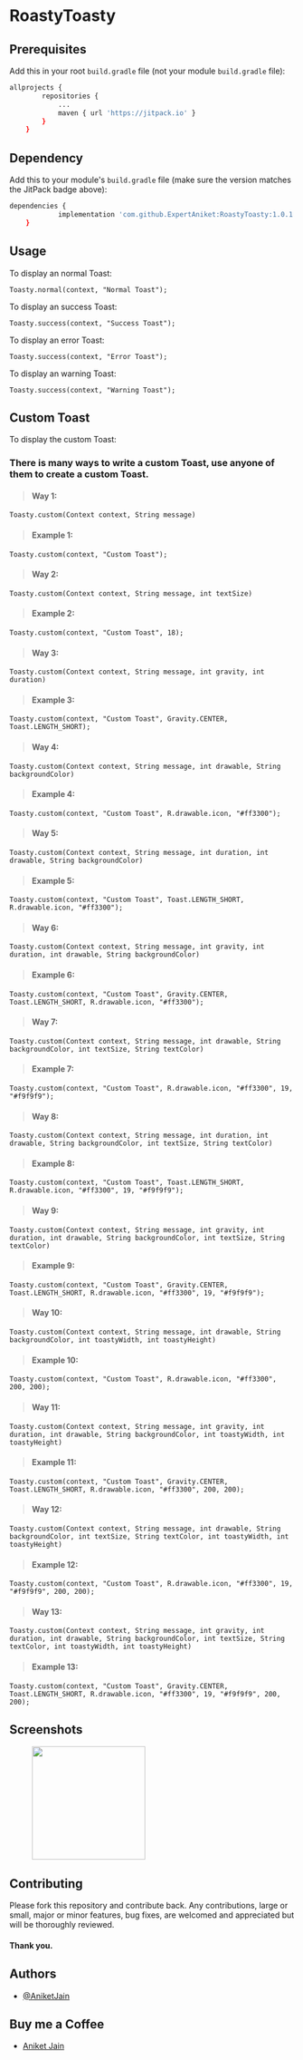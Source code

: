 
# RoastyToasty


## Prerequisites

Add this in your root `build.gradle` file (not your module `build.gradle` file):

```bash
allprojects {
		repositories {
			...
			maven { url 'https://jitpack.io' }
		}
	}
```

## Dependency

Add this to your module's `build.gradle` file (make sure the version matches the JitPack badge above):

```bash
dependencies {
	        implementation 'com.github.ExpertAniket:RoastyToasty:1.0.1'
	}
```

## Usage

To display an normal Toast:
```
Toasty.normal(context, "Normal Toast");
```

To display an success Toast:
```
Toasty.success(context, "Success Toast");
```

To display an error Toast:
```
Toasty.success(context, "Error Toast");
```

To display an warning Toast:
```
Toasty.success(context, "Warning Toast");
```

## Custom Toast

To display the custom Toast:

### There is many ways to write a custom Toast, use anyone of them to create a custom Toast.

> #### Way 1:
```
Toasty.custom(Context context, String message)
```
> #### Example 1:
```
Toasty.custom(context, "Custom Toast");
```

> #### Way 2:
```
Toasty.custom(Context context, String message, int textSize)
```
> #### Example 2:
```
Toasty.custom(context, "Custom Toast", 18);
```

> #### Way 3:
```
Toasty.custom(Context context, String message, int gravity, int duration)
```
> #### Example 3:
```
Toasty.custom(context, "Custom Toast", Gravity.CENTER, Toast.LENGTH_SHORT);
```

> #### Way 4:
```
Toasty.custom(Context context, String message, int drawable, String backgroundColor)
```
> #### Example 4:
```
Toasty.custom(context, "Custom Toast", R.drawable.icon, "#ff3300");
```

> #### Way 5:
```
Toasty.custom(Context context, String message, int duration, int drawable, String backgroundColor)
```
> #### Example 5:
```
Toasty.custom(context, "Custom Toast", Toast.LENGTH_SHORT, R.drawable.icon, "#ff3300");
```

> #### Way 6:
```
Toasty.custom(Context context, String message, int gravity, int duration, int drawable, String backgroundColor)
```
> #### Example 6:
```
Toasty.custom(context, "Custom Toast", Gravity.CENTER, Toast.LENGTH_SHORT, R.drawable.icon, "#ff3300");
```

> #### Way 7:
```
Toasty.custom(Context context, String message, int drawable, String backgroundColor, int textSize, String textColor)
```
> #### Example 7:
```
Toasty.custom(context, "Custom Toast", R.drawable.icon, "#ff3300", 19, "#f9f9f9");
```

> #### Way 8:
```
Toasty.custom(Context context, String message, int duration, int drawable, String backgroundColor, int textSize, String textColor)
```
> #### Example 8:
```
Toasty.custom(context, "Custom Toast", Toast.LENGTH_SHORT, R.drawable.icon, "#ff3300", 19, "#f9f9f9");
```

> #### Way 9:
```
Toasty.custom(Context context, String message, int gravity, int duration, int drawable, String backgroundColor, int textSize, String textColor)
```
> #### Example 9:
```
Toasty.custom(context, "Custom Toast", Gravity.CENTER, Toast.LENGTH_SHORT, R.drawable.icon, "#ff3300", 19, "#f9f9f9");
```

> #### Way 10:
```
Toasty.custom(Context context, String message, int drawable, String backgroundColor, int toastyWidth, int toastyHeight)
```
> #### Example 10:
```
Toasty.custom(context, "Custom Toast", R.drawable.icon, "#ff3300", 200, 200);
```

> #### Way 11:
```
Toasty.custom(Context context, String message, int gravity, int duration, int drawable, String backgroundColor, int toastyWidth, int toastyHeight)
```
> #### Example 11:
```
Toasty.custom(context, "Custom Toast", Gravity.CENTER, Toast.LENGTH_SHORT, R.drawable.icon, "#ff3300", 200, 200);
```

> #### Way 12:
```
Toasty.custom(Context context, String message, int drawable, String backgroundColor, int textSize, String textColor, int toastyWidth, int toastyHeight)
```
> #### Example 12:
```
Toasty.custom(context, "Custom Toast", R.drawable.icon, "#ff3300", 19, "#f9f9f9", 200, 200);
```

> #### Way 13:
```
Toasty.custom(Context context, String message, int gravity, int duration, int drawable, String backgroundColor, int textSize, String textColor, int toastyWidth, int toastyHeight)
```
> #### Example 13:
```
Toasty.custom(context, "Custom Toast", Gravity.CENTER, Toast.LENGTH_SHORT, R.drawable.icon, "#ff3300", 19, "#f9f9f9", 200, 200);
```


## Screenshots

<p float="left"> <img src="https://github.com/ExpertAniket/RoastyToasty/blob/master/Screenshots/success_SS.png" width="200" hspace="40"/>
</p>



## Contributing

Please fork this repository and contribute back. Any contributions, large or small, major or minor features, bug fixes, are welcomed and appreciated but will be thoroughly reviewed.
#### Thank you.


## Authors

- [@AniketJain](https://github.com/ExpertAniket/)

## Buy me a Coffee

- [Aniket Jain](https://www.buymeacoffee.com/aniketjain/)

